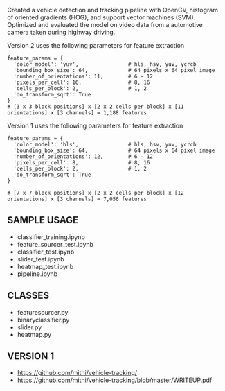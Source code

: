 Created a vehicle detection and tracking pipeline with OpenCV, histogram of oriented gradients (HOG), and support vector machines (SVM). Optimized and evaluated the model on video data from a automotive camera taken during highway driving.

Version 2 uses the following parameters for feature extraction
```
feature_params = {
  'color_model': 'yuv',                # hls, hsv, yuv, ycrcb
  'bounding_box_size': 64,             # 64 pixels x 64 pixel image
  'number_of_orientations': 11,        # 6 - 12
  'pixels_per_cell': 16,               # 8, 16
  'cells_per_block': 2,                # 1, 2
  'do_transform_sqrt': True
}
# [3 x 3 block positions] x [2 x 2 cells per block] x [11 orientations] x [3 channels] = 1,188 features
```

Version 1 uses the following parameters for feature extraction
```
feature_params = {
  'color_model': 'hls',                # hls, hsv, yuv, ycrcb
  'bounding_box_size': 64,             # 64 pixels x 64 pixel image
  'number_of_orientations': 12,        # 6 - 12
  'pixels_per_cell': 8,                # 8, 16
  'cells_per_block': 2,                # 1, 2
  'do_transform_sqrt': True
}

# [7 x 7 block positions] x [2 x 2 cells per block] x [12 orientations] x [3 channels] = 7,056 features
```


## SAMPLE USAGE
- classifier_training.ipynb
- feature_sourcer_test.ipynb
- classifier_test.ipynb
- slider_test.ipynb
- heatmap_test.ipynb
- pipeline.ipynb

## CLASSES
- featuresourcer.py
- binaryclassifier.py
- slider.py
- heatmap.py

## VERSION 1
- https://github.com/mithi/vehicle-tracking/
- https://github.com/mithi/vehicle-tracking/blob/master/WRITEUP.pdf
